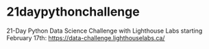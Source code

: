 # 21daypythonchallenge
21-Day Python Data Science Challenge with Lighthouse Labs starting February 17th: https://data-challenge.lighthouselabs.ca/
